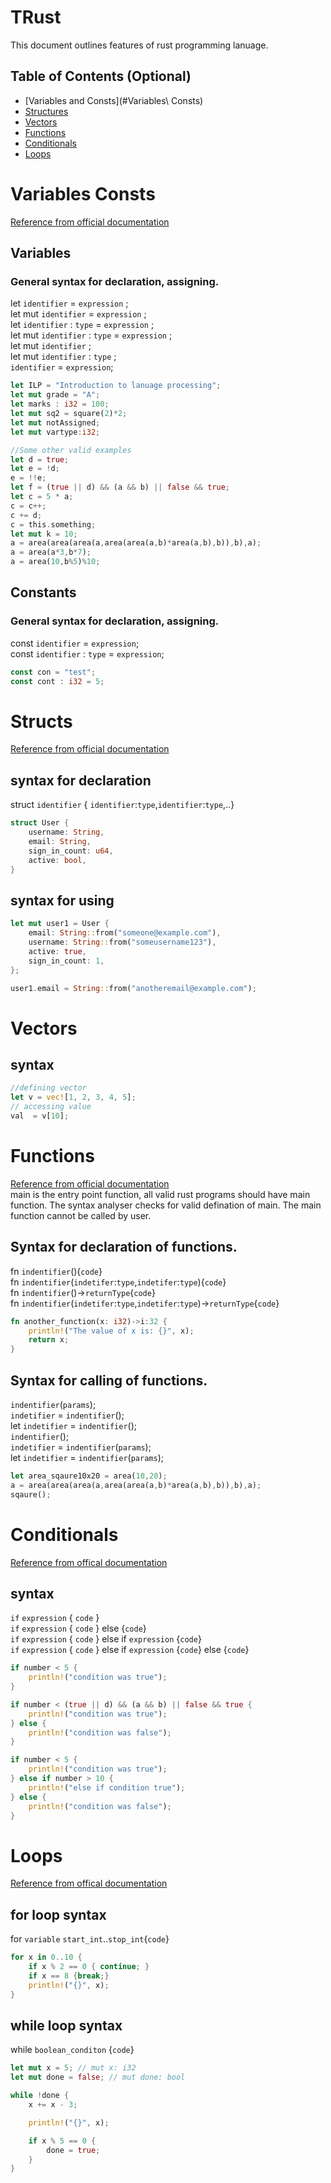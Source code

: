 # TRust
This document outlines features of rust programming lanuage.


## Table of Contents (Optional)


- [Variables and Consts](#Variables\ Consts) 
- [Structures](#Structs)
- [Vectors](#vectors)
- [Functions](#Functions)
- [Conditionals](#Conditionals)
- [Loops](#Loops)


# Variables Consts
[Reference from official documentation](https://doc.rust-lang.org/beta/book/ch03-01-variables-and-mutability.html)
## Variables
### General syntax for declaration, assigning.

let ``identifier`` = ``expression`` ; <br>
let mut ``identifier`` = ``expression`` ; <br>
let ``identifier`` : ``type`` = ``expression`` ; <br>
let mut ``identifier`` : ``type`` = ``expression`` ; <br>
let mut ``identifier`` ; <br>
let mut ``identifier`` : ``type`` ; <br>
``identifier`` = ``expression``;
```rust
let ILP = "Introduction to lanuage processing";
let mut grade = "A";
let marks : i32 = 100;
let mut sq2 = square(2)*2;
let mut notAssigned;
let mut vartype:i32;

//Some other valid examples
let d = true;
let e = !d;
e = !!e;
let f = (true || d) && (a && b) || false && true;
let c = 5 * a;
c = c++;
c += d;
c = this.something;
let mut k = 10;
a = area(area(area(a,area(area(a,b)*area(a,b),b)),b),a);
a = area(a*3,b*7);
a = area(10,b%5)%10;
```

## Constants
### General syntax for declaration, assigning.
const ``identifier`` = ``expression``; <br>
const ``identifier`` : ``type`` = ``expression``; <br>
```rust
const con = "test";
const cont : i32 = 5;
```
# Structs
[Reference from official documentation](https://doc.rust-lang.org/book/ch05-01-defining-structs.html)
## syntax for declaration
struct ``identifier`` { ``identifier``:``type``,``identifier``:``type``,..}<br>
```rust
struct User {
    username: String,
    email: String,
    sign_in_count: u64,
    active: bool,
}
```
## syntax for using
```rust
let mut user1 = User {
    email: String::from("someone@example.com"),
    username: String::from("someusername123"),
    active: true,
    sign_in_count: 1,
};

user1.email = String::from("anotheremail@example.com");
```

# Vectors
## syntax
```rust
//defining vector
let v = vec![1, 2, 3, 4, 5]; 
// accessing value
val  = v[10];
```


# Functions
[Reference from official documentation](https://doc.rust-lang.org/book/ch03-03-how-functions-work.html)<br>
main is the entry point function, all valid rust programs should have main function. The syntax analyser checks for valid defination of main. The main function cannot be called by user.
## Syntax for declaration of functions.
fn ``indentifier``(){``code``} <br>
fn ``indentifier``(``indetifer``:``type``,``indetifer``:``type``){``code``} <br>
fn ``indentifier``()->`returnType`{``code``} <br>
fn ``indentifier``(``indetifer``:``type``,``indetifer``:``type``)->``returnType``{``code``} <br>
```rust
fn another_function(x: i32)->i:32 {
    println!("The value of x is: {}", x);
    return x;
}
```

## Syntax for calling of functions.
``indentifier``(``params``);<br>
``indetifier`` = ``indentifier``(); <br>
let ``indetifier`` = ``indentifier``(); <br>
``indentifier``();<br>
``indetifier`` = ``indentifier``(``params``); <br>
let ``indetifier`` = ``indentifier``(``params``); <br>
```rust
let area_sqaure10x20 = area(10,20);
a = area(area(area(a,area(area(a,b)*area(a,b),b)),b),a);
sqaure();
```

# Conditionals
[Reference from offical documentation](https://doc.rust-lang.org/book/ch03-05-control-flow.html) <br>
## syntax
``if`` ``expression`` { ``code`` } <br>
``if`` ``expression`` { ``code`` } else {``code``}<br>
``if`` ``expression`` { ``code`` } else if ``expression`` {``code``}<br>
``if`` ``expression`` { ``code`` } else if ``expression`` {``code``} else {``code``}<br>
```rust
if number < 5 {
    println!("condition was true");
}

if number < (true || d) && (a && b) || false && true {
    println!("condition was true");
} else {
    println!("condition was false");
}

if number < 5 {
    println!("condition was true");
} else if number > 10 {
    println!("else if condition true");
} else {
    println!("condition was false");
}
```

# Loops
[Reference from offical documentation](https://doc.rust-lang.org/1.2.0/book/for-loops.html) <br>
## for loop syntax
for ``variable`` ``start_int``..``stop_int``{``code``}
```rust
for x in 0..10 {
    if x % 2 == 0 { continue; }
    if x == 8 {break;}
    println!("{}", x);
}
```
## while loop syntax
while ``boolean_conditon`` {``code``}
```rust
let mut x = 5; // mut x: i32
let mut done = false; // mut done: bool

while !done {
    x += x - 3;

    println!("{}", x);

    if x % 5 == 0 {
        done = true;
    }
}
```

